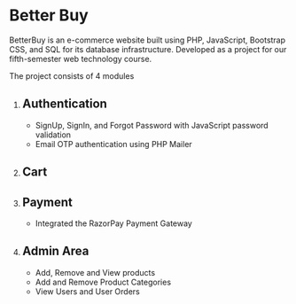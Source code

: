 <h1>Better Buy</h1>
BetterBuy is an e-commerce website built using PHP, JavaScript, Bootstrap CSS, and SQL for its database infrastructure. Developed as a project for our fifth-semester web technology course.

The project consists of 4 modules
<ol>
  <li>
    <h2>Authentication</h2>
    <ul>
      <li>
        SignUp, SignIn, and Forgot Password with JavaScript password validation
      </li>
      <li>
        Email OTP authentication using PHP Mailer
      </li>
    </ul>
    
  </li>
    <li>
    <h2>Cart</h2>
    
  </li>
    <li>
    <h2>Payment</h2>
    <ul>
      <li>
        Integrated the RazorPay Payment Gateway
      </li>
    </ul>
    
  </li>
    <li>
    <h2>Admin Area</h2>
    <ul>
      <li>
        Add, Remove and View products
      </li>
      <li>
        Add and Remove Product Categories
      </li>
      <li>
        View Users and User Orders
      </li>
    </ul>
  </li>
</ol>
